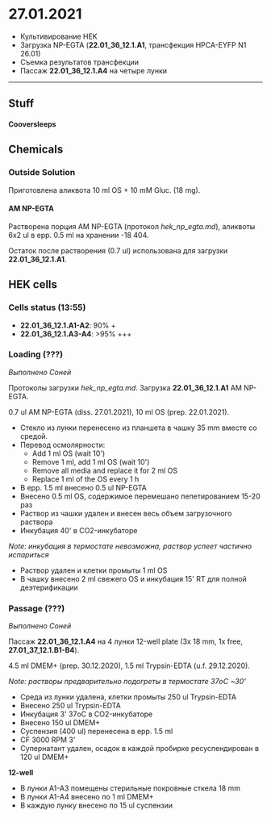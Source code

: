 27.01.2021
=========

- Культивирование HEK
- Загрузка NP-EGTA (**22.01_36_12.1.A1**, трансфекция HPCA-EYFP N1 26.01)
- Съемка результатов трансфекции
- Пассаж **22.01_36_12.1.A4** на четыре лунки

---

## Stuff
#### Cooversleeps



## Chemicals
### Outside Solution
Приготовлена аликвота 10 ml OS + 10 mM Gluc. (18 mg).

#### AM NP-EGTA
Растворена порция AM NP-EGTA (протокол *hek_np_egta.md*), аликвоты 6x2 ul в epp. 0.5 ml на хранении -18 404.

Остаток после растворения (0.7 ul) использована для загрузки **22.01_36_12.1.A1**.


## HEK cells
### Cells status (13:55)
- **22.01_36_12.1.A1-A2**: 90% +
- **22.01_36_12.1.A3-A4**: >95% +++

### Loading (???)
*Выполнено Соней*

Протоколы загрузки *hek_np_egta.md*.
Загрузка **22.01_36_12.1.A1** AM NP-EGTA.

0.7 ul AM NP-EGTA (diss. 27.01.2021), 10 ml OS (prep. 22.01.2021).

- Стекло из лунки перенесено из планшета в чашку 35 mm вместе со средой.
- Перевод осмолярности:
  - Add 1 ml OS (wait 10')
  - Remove 1 ml, add 1 ml OS (wait 10')
  - Remove all media and replace it for 2 ml OS
  - Replace 1 ml of the OS every 1 h
- В epp. 1.5 ml внесено 0.5 ul NP-EGTA
- Внесено 0.5 ml  OS, содержимое перемешано пепетированием 15-20 раз
- Раствор из чашки удален и внесен весь объем загрузочного раствора
- Инкубация 40' в CO2-инкубаторе

*Note: инкубация в термостате невозможна, раствор успеет частично испариться*

- Раствор удален и клетки промыты 1 ml OS
- В чашку внесено 2 ml свежего OS и инкубация 15' RT для полной деэтерификации

### Passage (???)
*Выполнено Соней*

Пассаж **22.01_36_12.1.A4** на 4 лунки 12-well plate (3x 18 mm, 1x free, **27.01_37_12.1.B1-B4**).

4.5 ml DMEM+ (prep. 30.12.2020), 1.5 ml Trypsin-EDTA (u.f. 29.12.2020).

*Note: растворы предварительно подогреты в термостате 37oC \~30'*

- Среда из лунки удалена, клетки промыты 250 ul Trypsin-EDTA
- Внесено 250 ul Trypsin-EDTA
- Инкубация 3' 37oC в CO2-инкубаторе
- Внесено 150 ul DMEM+
- Суспензия (400 ul) перенесена в epp. 1.5 ml
- CF 3000 RPM 3'
- Супернатант удален, осадок в каждой пробирке ресуспендирован в 120 ul DMEM+

**12-well**
- В лунки A1-A3 помещены стерильные покровные сткела 18 mm
- В лунки A1-A4 внесено по 1 ml DMEM+
- В каждую лунку внесено по 15 ul суспензии
